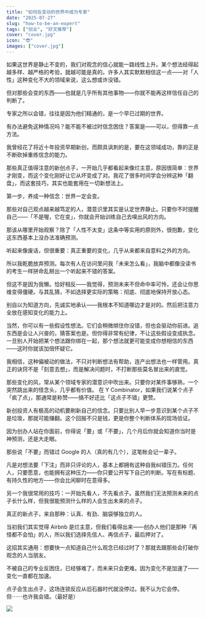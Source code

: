 ```yaml
---
title: "如何在变动的世界中成为专家"
date: "2025-07-27"
slug: "how-to-be-an-expert"
tags: ["创业", "好文推荐"]
cover: "cover.jpg"
icon: "😎"
images: ["cover.jpg"]
---
```

如果这世界是静止不变的，我们对观念的信心就能一路线性上升。某个想法经得起越多样、越严格的考验，就越可能是真的。许多人其实默默相信这一点——对「人性」这种变化不大的领域来说，这么想或许没错。



但对那些会变的东西——也就是几乎所有其他事物——你就不能再这样信任自己的判断了。



专家之所以会错，往往是因为他们精通的，是一个早已过期的世界。



有办法避免这种情况吗？能不能不被过时信念困住？答案是——可以，但得靠一点方法。



我曾经花了将近十年投资早期新创，而颇具讽刺的是，要在这领域成功，靠的正是不断砍掉重练信念的能力。



那些真正值得注意的新创点子，一开始几乎都看起来像烂主意，原因很简单：世界才刚变，而这个变化刚好让它从坏变成了对。我花了很多时间学会分辨这种「翻盘」，而这套技巧，其实也能套用在一切新想法上。



第一步，养成一种信念：世界一定会变。



那些对自己观点越来越笃定的人，潜意识里其实是认定世界静止。只要你不时提醒自己——「不是喔，它在变」，你就会开始训练自己去嗅出风的方向。



那该从哪里开始观察？除了「人性不太变」这条中等实用的原则外，很抱歉，变化这东西基本上没办法准确预测。



听起来像废话，但很重要：真正重要的变化，几乎从来都来自意料之外的方向。



所以我乾脆放弃预测。每次有人在访问里问我「未来怎么看」，我脑中都像没读书的考生一样拼命乱掰出一个听起来不错的答案。



但这不是因为我懒。恰好相反——我觉得，预测未来不但命中率可怜，还会让你思维变得僵硬。与其乱猜，不如选择更实际的策略：彻底、彻底地保持开放心态。



别自以为知道方向，先诚实地承认——我根本不知道哪边才是对的。然后把注意力全放在感知变化的能力上。



当然，你可以有一些假设性想法。它们会稍微绑住你没错，但也会驱动你前进。追东西是会让人兴奋的，猜答案也是。但你得非常有纪律，不让这些假设变成执念。
一旦别人开始把某个想法跟你绑在一起，那个想法就更可能变成你想相信的东西——这时你就该加倍怀疑它。



我相信，这种偏被动的做法，不只对判断想法有帮助，连产出想法也一样管用。真正的诀窍不是「刻意去想」，而是解决问题时，不打断那些莫名冒出来的直觉。



那些变化的风，常从某个领域专家的潜意识中吹出来。只要你对某件事够熟，一个突然跳出来的怪念头，几乎都有价值。
在 Y Combinator，如果我们说某个点子「疯了点」，那通常是称赞——搞不好还比「这点子不错」更赞。



新创投资人有极高的动机要刷新自己的信念。只要比别人早一步意识到某个点子不是垃圾，那就可能赚翻。这个回报不只是钱，更是你整个判断体系的现场验证。



因为创办人站在你面前，你得说「要」或「不要」，几个月后你就会知道你当时是神预测，还是大走眼。



那些说「不要」而错过 Google 的人（真的有几个），这笔帐会记一辈子。



凡是对想法要「下注」而非只评论的人，基本上都拥有这种自我纠错压力。任何人，只要愿意，也能拥有这种压力——你只要公开写下自己的判断。写在有标题、有持久性的地方——你会比闲聊时在意得多。



另一个我很常用的技巧：一开始先看人，不先看点子。虽然我们无法预测未来的点子长什么样，但我很能预测什么样的人会生出未来的点子。



真正的新点子，来自那种：认真、有劲、脑袋够独立的人。



当初我们其实觉得 Airbnb 是烂主意，但我们看得出来——创办人他们是那种「再怪都不会怕」的人，所以我们选择先信人、再信点子，最后押对了。



这招其实通用：想要快一点知道自己什么观念已经过时了？那就去跟那些会打破你观念的人当朋友。



不被自己的专业反困住，已经够难了，而未来只会更难。因为变化不是加速了——变化一直都在加速。



点子会生出点子，这场连锁反应从旧石器时代就没停过。我不认为它会停。
但⋯⋯也许我会错。（最好是）




![](https://prod-files-secure.s3.us-west-2.amazonaws.com/112d0858-5090-4d34-a606-b75eb8d65fd2/46476355-9cf3-4e99-9b7a-3531bc426380/1000202064.png?X-Amz-Algorithm=AWS4-HMAC-SHA256&X-Amz-Content-Sha256=UNSIGNED-PAYLOAD&X-Amz-Credential=ASIAZI2LB466TARN5HIB%2F20250908%2Fus-west-2%2Fs3%2Faws4_request&X-Amz-Date=20250908T114252Z&X-Amz-Expires=3600&X-Amz-Security-Token=IQoJb3JpZ2luX2VjEFQaCXVzLXdlc3QtMiJIMEYCIQD2oVkiVexemCa9DcB1GjGF5KqXuLr35Ep3oFmHXrmrYgIhAJF73TCKIHXZJHIfRqUhcl9tX%2BDQ4G8sL0AQJjZnPQo0KogECL3%2F%2F%2F%2F%2F%2F%2F%2F%2F%2FwEQABoMNjM3NDIzMTgzODA1IgysBrcs5Zm%2FTeX%2FUNoq3AMiUARTJTvWAk99%2Bk8LR7HnegLEsoU%2F5ZNPP%2FmR843f5TksmtiDYUKi%2ByAnbibbdvDm0l2wKxX%2F7CHtTobivNXlwzCM4u7Ql%2FdMQ1ljQXKFh2X0jsrXTLs0HZA00rLL0lxLf%2F1nIWd6Kp%2B%2FoYSQ74zm4qOHOxEpjj1YMALe5S39x8DkqfU0aaTBt0Z%2BGlPlEg2glksouBapBUZqcFbTgYKfQ27AyD%2BPpoJEC4pHmZKxm6JHa3sWqLXl7MCD6l50tSTvBxNIiz19Fug6HY%2FKMBolUxP9gYvMsr2ePM5FLcywv3BCyb4PCfKoqszKDjJicIARtUOJXn9gW2geCBeFyrVsKQnt%2FBtUtVTM%2FYAd%2BKf0rYfJfLcugMkwffrDqCl%2Ff5CGqXQ9jSu%2BNzTrFJuBHfbn1SKQe15XukvdLwWG6%2BMKlLD5Yx0NXM9tOwLVVJivu1oXciDdO7XM96jlPgMe2f2reuToTOCYI8ECuXWh00exRWZEv71UjdeNMq%2BroOo68c3IunqWaX87%2Bv7qVBXANI2T3qvLh7EEHFB%2Ft6AiDwfaX8ZeotMfN6ZS4R3OaHrPnCCwTzHnXIxCcEIj3l9ARR9Wo%2FJPuWmqvbN7Z05QSjGaKRefYkAPGsRitdRlAzDZgfvFBjqkARL7vf4irj7IlZjLTBfm%2FJxDIKKkzYLuU%2FSYEF%2BBXYp47G%2FSz5zWmdJEEtgPHj78Keo38CcI8%2FTHDzoc7WsNf3s1wMhUOuxoPgrigacLilJvXoBUc0R6ujl7CUpi6leEIZXvtIND21SlVjhY%2F8RlRqCbZ45YiCLHe%2FZzKkRKLiaPmJkV2OFOUOd4Qkm%2BButMp3rQTPVxMl1RDrC0Mvy764mtUQzg&X-Amz-Signature=008d6ceaeb71a9af4daffa45395d944d40cba907d101c5b3b854972d2a2f040a&X-Amz-SignedHeaders=host&x-amz-checksum-mode=ENABLED&x-id=GetObject)

